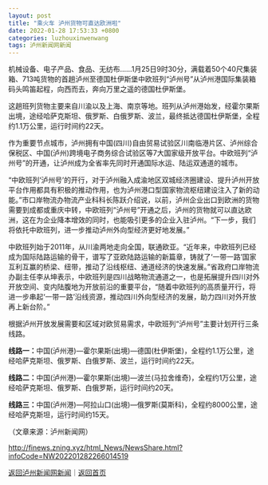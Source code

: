 ```yaml
---
layout: post
title: "乘火车 泸州货物可直达欧洲啦"
date: 2022-01-28 17:53:33 +0800
categories: luzhouxinwenwang
tags: 泸州新闻网新闻
---
```

<p>机械设备、电子产品、食品、无纺布……1月25日9时30分，满载着50个40尺集装箱、713吨货物的首趟泸州至德国杜伊斯堡中欧班列“泸州号”从泸州港国际集装箱码头鸣笛起程，向西而去，奔向万里之遥的德国杜伊斯堡。</p>
 <p>这趟班列货物主要来自川渝以及上海、南京等地。班列从泸州港始发，经霍尔果斯出境，途经哈萨克斯坦、俄罗斯、白俄罗斯、波兰，最终抵达德国杜伊斯堡，全程约1.1万公里，运行时间约22天。</p>
 <p>作为重要节点城市，泸州拥有中国(四川)自由贸易试验区川南临港片区、泸州综合保税区、中国(泸州)跨境电子商务综合试验区等7大国家级开放平台。中欧班列“泸州号”的开通，让泸州成为全省率先同时开通国际水运、陆运双通道的城市。</p>
 <p>“中欧班列‘泸州号’的开行，对于泸州融入成渝地区双城经济圈建设、提升泸州开放平台作用都具有积极的推动作用，也为泸州港口型国家物流枢纽建设注入了新的动能。”市口岸物流办物流产业科科长陈跃介绍说，以前，泸州企业出口到欧洲的货物需要到成都或重庆中转，中欧班列“泸州号”开通之后，泸州的货物就可以直达欧洲，这在为企业降本增效的同时，也能吸引更多的企业入驻泸州。“下一步，我们将依托中欧班列，进一步推动泸州外向型经济更好地发展。”</p>
 <p>中欧班列始于2011年，从川渝两地走向全国，联通欧亚。“近年来，中欧班列已经成为国际陆路运输的骨干，谱写了亚欧陆路运输的新篇章，铸就了‘一带一路’国家互利互赢的桥梁、纽带，推动了沿线枢纽、通道经济的快速发展。”省政府口岸物流办副主任李从坤表示，中欧班列是四川战略物流通道之一，也是拓展提升四川对外开放空间、变内陆腹地为开放前沿的重要平台，“随着中欧班列的高质量开行，将进一步串起‘一带一路’沿线资源，推动四川外向型经济的发展，助力四川对外开放再上新台阶。”</p>
 <p>根据泸州开放发展需要和区域对欧贸易需求，中欧班列“泸州号”主要计划开行三条线路。</p>
 <p><strong>线路一：</strong>中国(泸州港)—霍尔果斯(出境)—德国(杜伊斯堡)，全程约1.1万公里，途经哈萨克斯坦、俄罗斯、白俄罗斯、波兰，运行时间约22天。</p>
 <p><strong>线路二：</strong>中国(泸州港)—霍尔果斯(出境)—波兰(马拉舍维奇)，全程约1万公里，途经哈萨克斯坦、俄罗斯、白俄罗斯，运行时间约20天。</p>
 <p><strong>线路三：</strong>中国(泸州港)—阿拉山口(出境)—俄罗斯(莫斯科)，全程约8000公里，途经哈萨克斯坦，运行时间约15天。</p><p class="em_media">（文章来源：泸州新闻网）</p>

<http://finews.zning.xyz/html_News/NewsShare.html?infoCode=NW202201282266014519>

[返回泸州新闻网新闻](//finews.withounder.com/category/luzhouxinwenwang.html)｜[返回首页](//finews.withounder.com/)